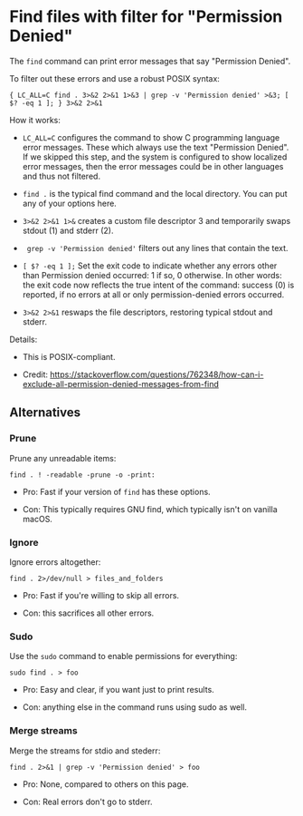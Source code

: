 # Find files with filter for "Permission Denied"

The `find` command can print error messages that say "Permission Denied".

To filter out these errors and use a robust POSIX syntax:

    { LC_ALL=C find . 3>&2 2>&1 1>&3 | grep -v 'Permission denied' >&3; [ $? -eq 1 ]; } 3>&2 2>&1

How it works:

  * `LC_ALL=C` configures the command to show C programming language error messages. These which always use the text "Permission Denied". If we skipped this step, and the system is configured to show localized error messages, then the error messages could be in other languages and thus not filtered.

  * `find .` is the typical find command and the local directory. You can put any of your options here.
  
  * `3>&2 2>&1 1>&` creates a custom file descriptor 3 and temporarily swaps stdout (1) and stderr (2).

  * ` grep -v 'Permission denied'` filters out any lines that contain the text.

  * `[ $? -eq 1 ];` Set the exit code to indicate whether any errors other than Permission denied occurred: 1 if so, 0 otherwise. In other words: the exit code now reflects the true intent of the command: success (0) is reported, if no errors at all or only permission-denied errors occurred.
  
  * `3>&2 2>&1` reswaps the file descriptors, restoring typical stdout and stderr.
  
Details:

  * This is POSIX-compliant.
  
  * Credit: https://stackoverflow.com/questions/762348/how-can-i-exclude-all-permission-denied-messages-from-find


## Alternatives


### Prune

Prune any unreadable items:

    find . ! -readable -prune -o -print:

  * Pro: Fast if your version of `find` has these options.
  
  * Con: This typically requires GNU find, which typically isn't on vanilla macOS.


### Ignore

Ignore errors altogether:

    find . 2>/dev/null > files_and_folders

  * Pro: Fast if you're willing to skip all errors.
  
  * Con: this sacrifices all other errors.


### Sudo

Use the `sudo` command to enable permissions for everything:

    sudo find . > foo

  * Pro: Easy and clear, if you want just to print results.
  
  * Con: anything else in the command runs using sudo as well.


### Merge streams

Merge the streams for stdio and stederr:

    find . 2>&1 | grep -v 'Permission denied' > foo

  * Pro: None, compared to others on this page.
  
  * Con: Real errors don't go to stderr.
